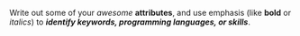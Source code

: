 Write out some of your *awesome* **attributes**, and use emphasis (like **bold** or *italics*) to __*identify keywords, programming languages, or skills*__. 